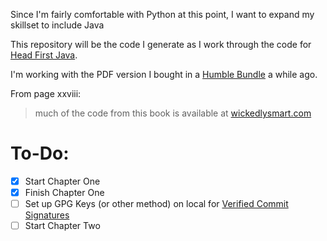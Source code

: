 Since I'm fairly comfortable with Python at this point, I want to expand my skillset to include Java

This repository will be the code I generate as I work through the code for [Head First Java](https://smile.amazon.com/Head-First-Java-Kathy-Sierra/dp/0596009208).

I'm working with the PDF version I bought in a [Humble Bundle](https://www.humblebundle.com/books/head-first-books) a while ago.

From page xxviii:
> much of the code from this book is available at [wickedlysmart.com](https://www.wickedlysmart.com/head-first-java/)


# To-Do:
- [x] Start Chapter One
- [x] Finish Chapter One
- [ ] Set up GPG Keys (or other method) on local for [Verified Commit Signatures](https://docs.github.com/en/free-pro-team@latest/github/authenticating-to-github/managing-commit-signature-verification)
- [ ] Start Chapter Two
